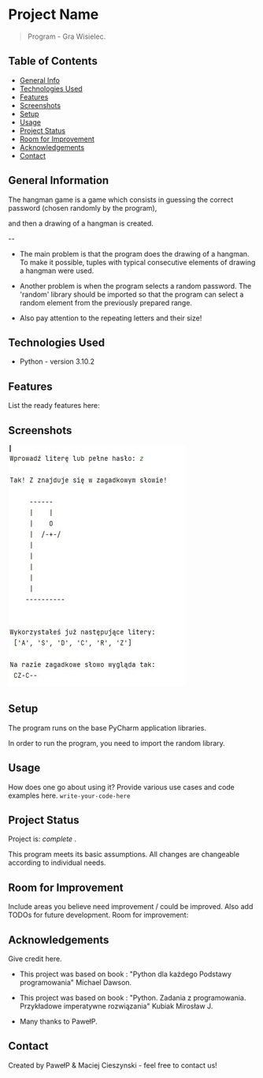 # Project Name
> Program - Gra Wisielec.
## Table of Contents
* [General Info](#general-information)
* [Technologies Used](#technologies-used)
* [Features](#features)
* [Screenshots](#screenshots)
* [Setup](#setup)
* [Usage](#usage)
* [Project Status](#project-status)
* [Room for Improvement](#room-for-improvement)
* [Acknowledgements](#acknowledgements)
* [Contact](#contact)
<!-- * [License](#license) -->
## General Information
The hangman game is a game which consists in guessing the correct password (chosen randomly by the program), 

and then a drawing of a hangman is created.


--

- The main problem is that the program does the drawing of a hangman. 
To make it possible, tuples with typical consecutive elements of drawing a hangman were used.


- Another problem is when the program selects a random password. The 'random' library should be imported so that the program can select a random element from the previously prepared range.


- Also pay attention to the repeating letters and their size!

<!-- You don't have to answer all the questions - just the ones relevant to your project. -->
## Technologies Used
- Python - version 3.10.2
## Features
List the ready features here:

## Screenshots
![Example screenshot](./H1_01_wisielec.JPG)
<!-- If you have screenshots you'd like to share, include them here. -->
## Setup
The program runs on the base PyCharm application libraries.

In order to run the program, you need to import the random library.
## Usage
How does one go about using it?
Provide various use cases and code examples here.
`write-your-code-here`
## Project Status
Project is:  _complete_ . 

This program meets its basic assumptions. All changes are changeable according to individual needs.
## Room for Improvement
Include areas you believe need improvement / could be improved. Also add TODOs for future development.
Room for improvement:

## Acknowledgements
Give credit here.

- This project was based on book : "Python dla każdego Podstawy programowania" Michael Dawson.
- This project was based on book : "Python. Zadania z programowania. Przykładowe imperatywne rozwiązania"
Kubiak Mirosław J.

- Many thanks to PawełP.


## Contact
Created by PawełP & Maciej Cieszynski - feel free to contact us!


<!-- Optional -->